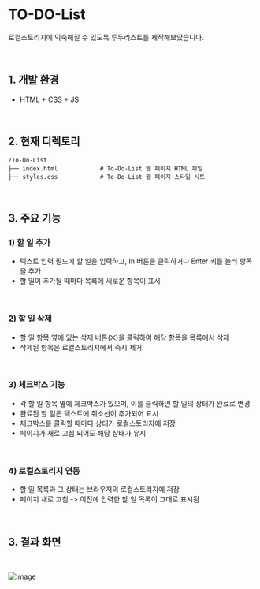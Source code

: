 # TO-DO-List

로컬스토리지에 익숙해질 수 있도록 투두리스트를 제작해보았습니다.

<br>

## 1. 개발 환경
  - HTML + CSS + JS

<br>

## 2. 현재 디렉토리
```
/To-Do-List
├── index.html            # To-Do-List 웹 페이지 HTML 파일
├── styles.css            # To-Do-List 웹 페이지 스타일 시트
```

<br>

## 3. 주요 기능

   ### 1) 할 일 추가
   - 텍스트 입력 필드에 할 일을 입력하고, In 버튼을 클릭하거나 Enter 키를 눌러 항목을 추가
   - 할 일이 추가될 때마다 목록에 새로운 항목이 표시
     
   <br>
    
   ### 2) 할 일 삭제
   - 할 일 항목 옆에 있는 삭제 버튼(⨉)을 클릭하여 해당 항목을 목록에서 삭제
   - 삭제된 항목은 로컬스토리지에서 즉시 제거
  
   <br>
   
   ### 3) 체크박스 기능
   - 각 할 일 항목 옆에 체크박스가 있으며, 이를 클릭하면 할 일의 상태가 완료로 변경
   - 완료된 할 일은 텍스트에 취소선이 추가되어 표시
   - 체크박스를 클릭할 때마다 상태가 로컬스토리지에 저장
   - 페이지가 새로 고침 되어도 해당 상태가 유지

   <br>
  
   ### 4) 로컬스토리지 연동
   - 할 일 목록과 그 상태는 브라우저의 로컬스토리지에 저장
   - 페이지 새로 고침 -> 이전에 입력한 할 일 목록이 그대로 표시됨

   <br>

## 3. 결과 화면

<br>

![image](https://github.com/user-attachments/assets/b2e2c74a-5cb0-444e-a0bf-653cf4a7cc46)



